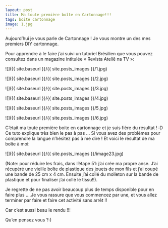 ```yaml
---
layout: post
title: Ma toute première boîte en Cartonnage!!!
tags: boite cartonnage
image: 1.jpg
---
```

Aujourd’hui je vous parle de Cartonnage ! Je vous montre un des mes premiers DIY cartonnage.

Pour apprendre à le faire j’ai suivi un tutoriel Brésilien que vous pouvez consultez dans un magazine intitulée « Revista Ateliê na TV »:

![]({{ site.baseurl }}/{{ site.posts_images }}/1.jpg)

![]({{ site.baseurl }}/{{ site.posts_images }}/2.jpg)

![]({{ site.baseurl }}/{{ site.posts_images }}/3.jpg)

![]({{ site.baseurl }}/{{ site.posts_images }}/4.jpg)

![]({{ site.baseurl }}/{{ site.posts_images }}/5.jpg)

![]({{ site.baseurl }}/{{ site.posts_images }}/6.jpg)

C’était ma toute première boite en cartonnage et je suis fière du résultat ! :D Ce tuto explique très bien le pas à pas … Si vous avez des problèmes pour comprendre la langue n’hésitez pas à me dire ! Et voici le résultat de ma boîte à moi:

![]({{ site.baseurl }}/{{ site.posts_images }}/image23.jpg)

(Note: pour réduire les frais, dans l’étape 51: j’ai crée ma propre anse. J’ai récupéré une vieille boîte de plastique des jouets de mon fils et j’ai coupé une bande de 25 cm x 4 cm. Ensuite j’ai collé du molleton sur la bande de plastique et pour finaliser j’ai collé le tissu!!).

Je regrette de ne pas avoir beaucoup plus de temps disponible pour en faire plus ….Je vous rassure que vous commencez par une, et vous allez terminer par faire et faire cet activité sans arrêt !!

Car c’est aussi beau le rendu !!!

Qu’en pensez vous ?:)
